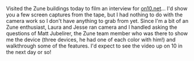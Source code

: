 Visited the Zune buildings today to film an interview for [on10.net](http://on10.net/)... I'd show you a few screen captures from the tape, but I had nothing to do with the camera work so I don't have anything to grab from yet. Since I'm a bit of an Zune enthusiast, Laura and Jesse ran camera and I handled asking the questions of Matt Jubelirer, the Zune team member who was there to show me the device (three devices, he had one of each color with him!) and walkthrough some of the features. I'd expect to see the video up on 10 in the next day or so!